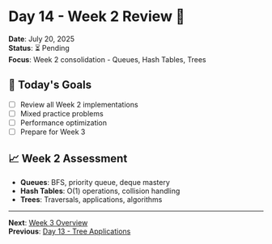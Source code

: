 # Day 14 - Week 2 Review 🔄
**Date**: July 20, 2025  
**Status**: ⏳ Pending  
**Focus**: Week 2 consolidation - Queues, Hash Tables, Trees

## 🎯 Today's Goals
- [ ] Review all Week 2 implementations
- [ ] Mixed practice problems
- [ ] Performance optimization
- [ ] Prepare for Week 3

## 📈 Week 2 Assessment
- **Queues**: BFS, priority queue, deque mastery
- **Hash Tables**: O(1) operations, collision handling
- **Trees**: Traversals, applications, algorithms

---
**Next**: [Week 3 Overview](../week-3/day-15-bst.md)  
**Previous**: [Day 13 - Tree Applications](day-13-tree-applications.md)
